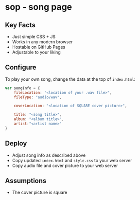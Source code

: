 # sop - song page

## Key Facts

* Just simple CSS + JS
* Works in any modern browser
* Hostable on GitHub Pages
* Adjustable to your liking

## Configure

To play your own song, change the data
at the top of ```index.html```:

```js
var songInfo = {
    fileLocation: "<location of your .wav file>",
    fileType: "audio/wav",

    coverLocation: "<location of SQUARE cover picture>",

    title: "<song title>",
    album: "<album title>",
    artist:"<artist name>"
}
```

## Deploy

* Adjust song info as described above
* Copy updated `index.html` and `style.css` to your web server
* Copy audio file and cover picture to your web server


## Assumptions

* The cover picture is square

